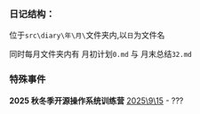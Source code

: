 ### 日记结构：

位于`src\diary\年\月\`文件夹内,以`日`为文件名

同时每月文件夹内有 月初计划`0.md` 与 月末总结`32.md`

### 特殊事件

**2025 秋冬季开源操作系统训练营**
[2025\9\15](./src/diary/2025/9/15.md) - ???